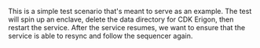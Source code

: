 This is a simple test scenario that's meant to serve as an
example. The test will spin up an enclave, delete the data directory
for CDK Erigon, then restart the service. After the service resumes,
we want to ensure that the service is able to resync and follow the
sequencer again.


